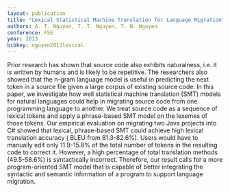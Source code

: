 ```yaml
---
layout: publication
title: "Lexical Statistical Machine Translation for Language Migration"
authors: A. T. Nguyen, T. T. Nguyen, T. N. Nguyen
conference: FSE
year: 2013
bibkey: nguyen2013lexical
---
```

Prior research has shown that source code also exhibits naturalness, i.e. it is written by humans and is likely to be
repetitive. The researchers also showed that the n-gram language model is useful in predicting the next token in a source
file given a large corpus of existing source code. In this paper, we investigate how well statistical machine translation
(SMT) models for natural languages could help in migrating source code from one programming language to another.
We treat source code as a sequence of lexical tokens and
apply a phrase-based SMT model on the lexemes of those
tokens. Our empirical evaluation on migrating two Java
projects into C# showed that lexical, phrase-based SMT
could achieve high lexical translation accuracy ( BLEU from
81.3-82.6%). Users would have to manually edit only 11.9-15.8% of the total number of tokens in the resulting code to
correct it. However, a high percentage of total translation
methods (49.5-58.6%) is syntactically incorrect. Therefore,
our result calls for a more program-oriented SMT model that
is capable of better integrating the syntactic and semantic
information of a program to support language migration.
